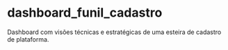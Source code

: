 # dashboard_funil_cadastro
Dashboard com visões técnicas e estratégicas de uma esteira de cadastro de plataforma.
